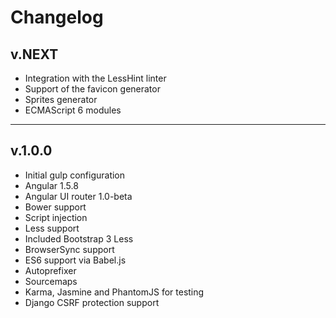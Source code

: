 # Changelog

## v.NEXT
- Integration with the LessHint linter
- Support of the favicon generator
- Sprites generator
- ECMAScript 6 modules

---

## v.1.0.0
- Initial gulp configuration
- Angular 1.5.8
- Angular UI router 1.0-beta
- Bower support
- Script injection
- Less support
- Included Bootstrap 3 Less
- BrowserSync support
- ES6 support via Babel.js
- Autoprefixer
- Sourcemaps
- Karma, Jasmine and PhantomJS for testing
- Django CSRF protection support